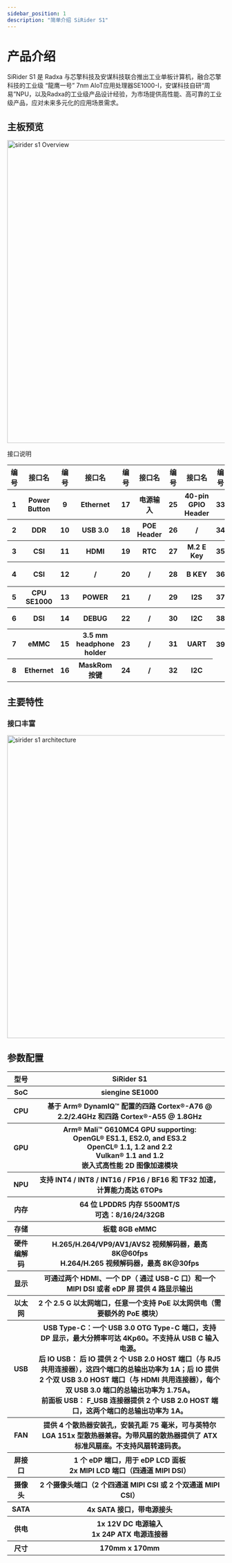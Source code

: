 ```yaml
---
sidebar_position: 1
description: "简单介绍 SiRider S1"
---
```


# 产品介绍

SiRider S1 是 Radxa 与芯擎科技及安谋科技联合推出工业单板计算机，融合芯擎科技的工业级 “龍鹰一号” 7nm AIoT应用处理器SE1000-I，安谋科技自研“周易”NPU，以及Radxa的工业级产品设计经验，为市场提供高性能、高可靠的工业级产品，应对未来多元化的应用场景需求。

## 主板预览

<img src="/img/sirider/s1/sirider-s1-overview.webp" alt="sirider s1 Overview" width="700" />

接口说明

<table>
      <tr>
        <th>编号</th>
        <th>接口名</th>
        <th>编号</th>
        <th>接口名</th>
        <th>编号</th>
        <th>接口名</th>
        <th>编号</th>
        <th>接口名</th>
        <th>编号</th>
        <th>接口名</th>
      </tr>
      <tr>
        <th>1</th>
        <th>Power Button</th>
        <th>9</th>
        <th>Ethernet</th>
        <th>17</th>
        <th>电源输入</th>
        <th>25</th>
        <th>40-pin GPIO Header</th>
        <th>33</th>
        <th>I2S</th>
      </tr>
      <tr>
        <th>2</th>
        <th>DDR</th>
        <th>10</th>
        <th>USB 3.0</th>
        <th>18</th>
        <th>POE Header</th>
        <th>26</th>
        <th> / </th>
        <th>34</th>
        <th>UART</th>
      </tr>
      <tr>
        <th>3</th>
        <th>CSI</th>
        <th>11</th>
        <th>HDMI</th>
        <th>19</th>
        <th>RTC</th>
        <th>27</th>
        <th>M.2 E Key</th>
        <th>35</th>
        <th>LED</th>
      </tr>
      <tr>
        <th>4</th>
        <th>CSI</th>
        <th>12</th>
        <th> / </th>
        <th>20</th>
        <th> / </th>
        <th>28</th>
        <th>B KEY</th>
        <th>36</th>
        <th>MCU烧录接口</th>
      </tr>
      <tr>
        <th>5</th>
        <th>CPU SE1000</th>
        <th>13</th>
        <th>POWER</th>
        <th>21</th>
        <th> / </th>
        <th>29</th>
        <th>I2S</th>
        <th>37</th>
        <th>M.KEY </th>
      </tr>
      <tr>
        <th>6</th>
        <th>DSI</th>
        <th>14</th>
        <th>DEBUG</th>
        <th>22</th>
        <th> / </th>
        <th>30</th>
        <th>I2C</th>
        <th>38</th>
        <th>SIM Card</th>
      </tr>
      <tr>
        <th>7</th>
        <th>eMMC</th>
        <th>15</th>
        <th>3.5 mm headphone holder</th>
        <th>23</th>
        <th> / </th>
        <th>31</th>
        <th>UART</th>
        <th>39</th>
        <th>SDCard</th>
      </tr>
      <tr>
        <th>8</th>
        <th>Ethernet</th>
        <th>16</th>
        <th>MaskRom 按键</th>
        <th>24</th>
        <th> / </th>
        <th>32</th>
        <th>I2C</th>
      </tr>
    </table>

## 主要特性

### 接口丰富

<img src="/img/sirider/s1/se1000-architecture.webp" alt="sirider s1 architecture" width="700" />

## 参数配置

<table>
  <tr>
    <th>型号</th>
    <th>SiRider S1</th>
  </tr>
  <tr>
    <th>SoC</th>
    <th>siengine SE1000</th>
  </tr>
  <tr>
    <th>CPU</th>
    <th>基于 Arm® DynamIQ™ 配置的四路 Cortex®-A76 @ 2.2/2.4GHz 和四路 Cortex®-A55 @ 1.8GHz</th>
  </tr>
  <tr>
    <th>GPU</th>
    <th>Arm® Mali™ G610MC4 GPU supporting:<br/>OpenGL® ES1.1, ES2.0, and ES3.2<br/>OpenCL® 1.1, 1.2 and 2.2<br/>Vulkan® 1.1 and 1.2<br/>嵌入式高性能 2D 图像加速模块</th>
  </tr>
  <tr>
    <th>NPU</th>
    <th>支持 INT4 / INT8 / INT16 / FP16 / BF16 和 TF32 加速，计算能力高达 6TOPs</th>
  </tr>
  <tr>
    <th>内存</th>
    <th>64 位 LPDDR5 内存 5500MT/S<br/>可选：8/16/24/32GB </th>
  </tr>
  <tr>
    <th>存储</th>
    <th>板载 8GB eMMC</th>
  </tr>
  <tr>
    <th>硬件编解码</th>
    <th>H.265/H.264/VP9/AV1/AVS2 视频解码器，最高 8K@60fps<br/>H.264/H.265 视频解码器，最高 8K@30fps</th>
  </tr>
  <tr>
    <th>显示</th>
    <th>可通过两个 HDMI、一个 DP（ 通过 USB-C 口）和一个 MIPI DSI 或者 eDP 屏 提供 4 路显示输出</th>
  </tr>
  <tr>
    <th>以太网</th>
    <th>2 个 2.5 G 以太网端口，任意一个支持 PoE 以太网供电（需要额外的 PoE 模块）</th>
  </tr>
  <tr>
    <th>USB</th>
    <th>USB Type-C：一个 USB 3.0 OTG Type-C 端口，支持 DP 显示，最大分辨率可达 4Kp60。不支持从 USB C 输入电源。<br/> 后 IO USB： 后 IO 提供 2 个 USB 2.0 HOST 端口（与 RJ5 共用连接器），这四个端口的总输出功率为 1A；后 IO 提供 2 个双 USB 3.0 HOST 端口（与 HDMI 共用连接器），每个双 USB 3.0 端口的总输出功率为 1.75A。<br/>前面板 USB： F_USB 连接器提供 2 个 USB 2.0 HOST 端口，这两个端口的总输出功率为 1A。</th>
  </tr>
  <tr>
    <th>FAN</th>
    <th>提供 4 个散热器安装孔，安装孔距 75 毫米，可与英特尔 LGA 151x 型散热器兼容。为带风扇的散热器提供了 ATX 标准风扇座。不支持风扇转速码表。</th>
  </tr>
  <tr>
    <th>屏接口</th>
    <th>1 个 eDP 端口，用于 eDP LCD 面板<br/>2x MIPI LCD 端口（四通道 MIPI DSI）</th>
  </tr>
  <tr>
    <th>摄像头</th>
    <th>2 个摄像头端口（2 个四通道 MIPI CSI 或 2 个双通道 MIPI CSI）</th>
  </tr>
  <tr>
    <th>SATA</th>
    <th>4x SATA 接口，带电源接头</th>
  </tr>
  <tr>
    <th>供电</th>
    <th>1x 12V DC 电源输入<br/>1x 24P ATX 电源连接器</th>
  </tr>
  <tr>
    <th>尺寸</th>
    <th>170mm x 170mm</th>
  </tr>
</table>
